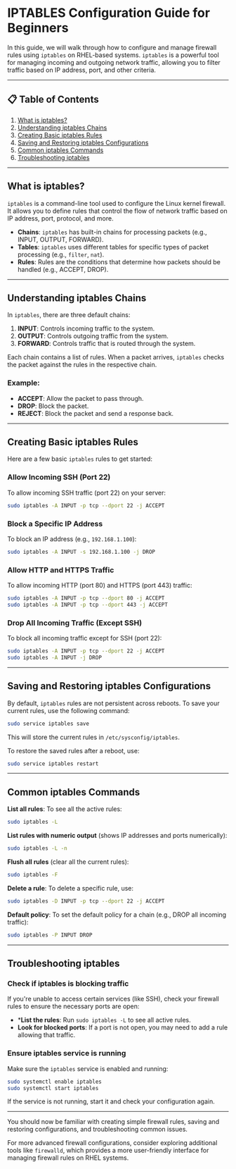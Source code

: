 # IPTABLES Configuration Guide for Beginners

In this guide, we will walk through how to configure and manage firewall rules using `iptables` on RHEL-based systems. `iptables` is a powerful tool for managing incoming and outgoing network traffic, allowing you to filter traffic based on IP address, port, and other criteria.

---

## 📋 Table of Contents

1. [What is iptables?](#what-is-iptables)
2. [Understanding iptables Chains](#understanding-iptables-chains)
3. [Creating Basic iptables Rules](#creating-basic-iptables-rules)
4. [Saving and Restoring iptables Configurations](#saving-and-restoring-iptables-configurations)
5. [Common iptables Commands](#common-iptables-commands)
6. [Troubleshooting iptables](#troubleshooting-iptables)

---

## What is iptables?

`iptables` is a command-line tool used to configure the Linux kernel firewall. It allows you to define rules that control the flow of network traffic based on IP address, port, protocol, and more. 

- **Chains**: `iptables` has built-in chains for processing packets (e.g., INPUT, OUTPUT, FORWARD).
- **Tables**: `iptables` uses different tables for specific types of packet processing (e.g., `filter`, `nat`).
- **Rules**: Rules are the conditions that determine how packets should be handled (e.g., ACCEPT, DROP).

---

## Understanding iptables Chains

In `iptables`, there are three default chains:
1. **INPUT**: Controls incoming traffic to the system.
2. **OUTPUT**: Controls outgoing traffic from the system.
3. **FORWARD**: Controls traffic that is routed through the system.

Each chain contains a list of rules. When a packet arrives, `iptables` checks the packet against the rules in the respective chain.

### Example:
- **ACCEPT**: Allow the packet to pass through.
- **DROP**: Block the packet.
- **REJECT**: Block the packet and send a response back.

---

## Creating Basic iptables Rules

Here are a few basic `iptables` rules to get started:

### Allow Incoming SSH (Port 22)

To allow incoming SSH traffic (port 22) on your server:
```bash
sudo iptables -A INPUT -p tcp --dport 22 -j ACCEPT
```

### Block a Specific IP Address

To block an IP address (e.g., `192.168.1.100`):
```bash
sudo iptables -A INPUT -s 192.168.1.100 -j DROP
```

### Allow HTTP and HTTPS Traffic

To allow incoming HTTP (port 80) and HTTPS (port 443) traffic:
```bash
sudo iptables -A INPUT -p tcp --dport 80 -j ACCEPT
sudo iptables -A INPUT -p tcp --dport 443 -j ACCEPT
```

### Drop All Incoming Traffic (Except SSH)

To block all incoming traffic except for SSH (port 22):
```bash
sudo iptables -A INPUT -p tcp --dport 22 -j ACCEPT
sudo iptables -A INPUT -j DROP
```

---

## Saving and Restoring iptables Configurations

By default, `iptables` rules are not persistent across reboots. To save your current rules, use the following command:
```bash
sudo service iptables save
```

This will store the current rules in `/etc/sysconfig/iptables`.

To restore the saved rules after a reboot, use:
```bash
sudo service iptables restart
```

---

## Common iptables Commands

**List all rules**: To see all the active rules:
```bash
sudo iptables -L
```

**List rules with numeric output** (shows IP addresses and ports numerically):
```bash
sudo iptables -L -n
```

**Flush all rules** (clear all the current rules):
```bash
sudo iptables -F
```

**Delete a rule**: To delete a specific rule, use:
```bash
sudo iptables -D INPUT -p tcp --dport 22 -j ACCEPT
```

**Default policy**: To set the default policy for a chain (e.g., DROP all incoming traffic):
```bash
sudo iptables -P INPUT DROP
```

---

## Troubleshooting iptables

### Check if iptables is blocking traffic

If you're unable to access certain services (like SSH), check your firewall rules to ensure the necessary ports are open:
* ***List the rules**: Run `sudo iptables -L` to see all active rules.
* **Look for blocked ports**: If a port is not open, you may need to add a rule allowing that traffic.

### Ensure iptables service is running

Make sure the `iptables` service is enabled and running:
```bash
sudo systemctl enable iptables
sudo systemctl start iptables
```

If the service is not running, start it and check your configuration again.

---

You should now be familiar with creating simple firewall rules, saving and restoring configurations, and troubleshooting common issues.

For more advanced firewall configurations, consider exploring additional tools like `firewalld`, which provides a more user-friendly interface for managing firewall rules on RHEL systems.
